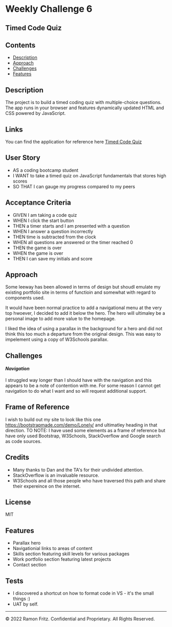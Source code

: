 # Weekly Challenge 6

## Timed Code Quiz

## Contents
* [Description](#description)
* [Approach](#approach)
* [Challenges](#challenges)
* [Features](#features)


## Description

The project is to build a timed coding quiz with multiple-choice questions. The app runs in your browser and features dynamically updated HTML and CSS powered by JavaScript.

## Links
You can find the application for reference here [Timed Code Quiz](https://urbanpatrol.github.io/timed-code-quiz/index.html)

## User Story
* AS a coding bootcamp student
* I WANT to take a timed quiz on JavaScript fundamentals that stores high scores
* SO THAT I can gauge my progress compared to my peers

## Acceptance Criteria
* GIVEN I am taking a code quiz
* WHEN I click the start button
* THEN a timer starts and I am presented with a question
* WHEN I answer a question incorrectly
* THEN time is subtracted from the clock
* WHEN all questions are answered or the timer reached 0
* THEN the game is over
* WHEN the game is over
* THEN I can save my initials and score

## Approach
Some leeway has been allowed in terms of design but shoudl emulate my existing portfolio site in terms of functioin and somewhat with regard to components used.

It would have been normal practice to add a navigational menu at the very top hwoever, I decided to add it below the hero. The hero will ultimaley be a personal image to add more value to the homepage.

I liked the idea of using a parallax in the background for a hero and did not think this too much a departure from the original design. This was easy to impelement using a copy of W3Schools parallax.

## Challenges
#### *Navigation*
 I struggled way longer than I should have with the navigation and this appears to be a note of contention with me. For some reason I cannot get navigation to do what I want and so will request additional support.

## Frame of Reference
I wish to build out my site to look like this one https://bootstrapmade.com/demo/Lonely/ and ultimatley heading in that direction. TO NOTE: I have used some elements as a frame of reference but have only used Bootstrap, W3Schools, StackOverflow and Google search as code sources. 

## Credits

* Many thanks to Dan and the TA's for their undivided attention.
* StackOverflow is an invaluable resource.
* W3Schools and all those people who have traversed this path and share their expereince on the internet.

## License

MIT

## Features

* Parallax hero
* Navigationial links to areas of content
* Skills section featuring skill levels for various packages
* Work portfolio section featuring latest projects
* Contact section

## Tests

* I discovered a shortcut on how to format code in VS - it's the small things :)
* UAT by self.

---

© 2022 Ramon Fritz. Confidential and Proprietary. All Rights Reserved.